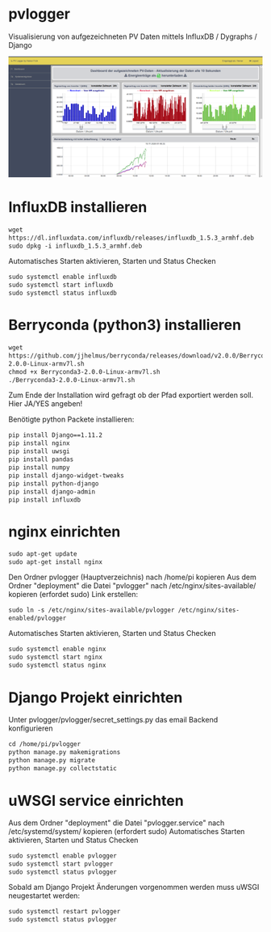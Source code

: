 ﻿# pvlogger
Visualisierung von aufgezeichneten PV Daten mittels InfluxDB / Dygraphs / Django 

![](./Screenshot.png)

# InfluxDB installieren
```
wget https://dl.influxdata.com/influxdb/releases/influxdb_1.5.3_armhf.deb
sudo dpkg -i influxdb_1.5.3_armhf.deb
```
Automatisches Starten aktivieren, Starten und Status Checken
```
sudo systemctl enable influxdb
sudo systemctl start influxdb
sudo systemctl status influxdb
```

# Berryconda (python3) installieren
```
wget https://github.com/jjhelmus/berryconda/releases/download/v2.0.0/Berryconda3-2.0.0-Linux-armv7l.sh
chmod +x Berryconda3-2.0.0-Linux-armv7l.sh
./Berryconda3-2.0.0-Linux-armv7l.sh
```
Zum Ende der Installation wird gefragt ob der Pfad exportiert werden soll. Hier JA/YES angeben!

Benötigte python Packete installieren:
```
pip install Django==1.11.2 
pip install nginx 
pip install uwsgi
pip install pandas
pip install numpy
pip install django-widget-tweaks 
pip install python-django
pip install django-admin
pip install influxdb 
```


# nginx einrichten
```
sudo apt-get update
sudo apt-get install nginx
```
Den Ordner pvlogger (Hauptverzeichnis) nach /home/pi kopieren 
Aus dem Ordner "deployment" die Datei "pvlogger" nach /etc/nginx/sites-available/ kopieren (erfordet sudo)
Link erstellen:
```
sudo ln -s /etc/nginx/sites-available/pvlogger /etc/nginx/sites-enabled/pvlogger
```
Automatisches Starten aktivieren, Starten und Status Checken 
```
sudo systemctl enable nginx
sudo systemctl start nginx
sudo systemctl status nginx
```

# Django Projekt einrichten
Unter pvlogger/pvlogger/secret_settings.py das email Backend konfigurieren
```
cd /home/pi/pvlogger
python manage.py makemigrations
python manage.py migrate
python manage.py collectstatic
```

# uWSGI service einrichten
Aus dem Ordner "deployment" die Datei "pvlogger.service" nach /etc/systemd/system/ kopieren (erfordert sudo)
Automatisches Starten aktivieren, Starten und Status Checken
```
sudo systemctl enable pvlogger
sudo systemctl start pvlogger
sudo systemctl status pvlogger
```

Sobald am Django Projekt Änderungen vorgenommen werden muss uWSGI neugestartet werden:
```
sudo systemctl restart pvlogger
sudo systemctl status pvlogger
```